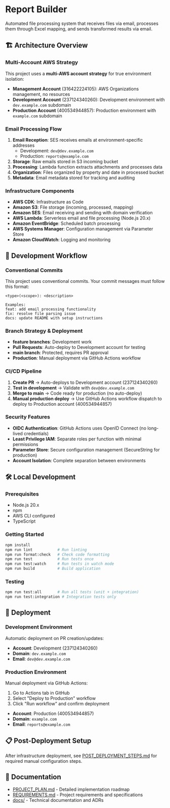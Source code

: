 # Report Builder

Automated file processing system that receives files via email, processes them through Excel mapping, and sends transformed results via email.

## 🏗️ Architecture Overview

### Multi-Account AWS Strategy
This project uses a **multi-AWS account strategy** for true environment isolation:

- **Management Account** (316422224105): AWS Organizations management, no resources
- **Development Account** (237124340260): Development environment with `dev.example.com` subdomain  
- **Production Account** (400534944857): Production environment with `example.com` subdomain

### Email Processing Flow
1. **Email Reception**: SES receives emails at environment-specific addresses
   - Development: `dev@dev.example.com`
   - Production: `reports@example.com`
2. **Storage**: Raw emails stored in S3 incoming bucket
3. **Processing**: Lambda function extracts attachments and processes data
4. **Organization**: Files organized by property and date in processed bucket
5. **Metadata**: Email metadata stored for tracking and auditing

### Infrastructure Components
- **AWS CDK**: Infrastructure as Code
- **Amazon S3**: File storage (incoming, processed, mapping)
- **Amazon SES**: Email receiving and sending with domain verification
- **AWS Lambda**: Serverless email and file processing (Node.js 20.x)
- **Amazon EventBridge**: Scheduled batch processing
- **AWS Systems Manager**: Configuration management via Parameter Store
- **Amazon CloudWatch**: Logging and monitoring

## 🚀 Development Workflow

### Conventional Commits
This project uses conventional commits. Your commit messages must follow this format:
```
<type>(<scope>): <description>

Examples:
feat: add email processing functionality
fix: resolve file parsing issue
docs: update README with setup instructions
```

### Branch Strategy & Deployment
- **feature branches**: Development work
- **Pull Requests**: Auto-deploy to Development account for testing
- **main branch**: Protected, requires PR approval
- **Production**: Manual deployment via GitHub Actions workflow

### CI/CD Pipeline
1. **Create PR** → Auto-deploys to Development account (237124340260)
2. **Test in development** → Validate with `dev@dev.example.com`
3. **Merge to main** → Code ready for production (no auto-deploy)
4. **Manual production deploy** → Use GitHub Actions workflow dispatch to deploy to Production account (400534944857)

### Security Features
- **OIDC Authentication**: GitHub Actions uses OpenID Connect (no long-lived credentials)
- **Least Privilege IAM**: Separate roles per function with minimal permissions
- **Parameter Store**: Secure configuration management (SecureString for production)
- **Account Isolation**: Complete separation between environments

## 🛠️ Local Development

### Prerequisites
- Node.js 20.x
- npm
- AWS CLI configured
- TypeScript

### Getting Started
```bash
npm install
npm run lint           # Run linting  
npm run format:check   # Check code formatting
npm run test           # Run tests once
npm run test:watch     # Run tests in watch mode
npm run build          # Build application
```

### Testing
```bash
npm run test:all       # Run all tests (unit + integration)
npm run test:integration # Integration tests only
```

## 🚀 Deployment

### Development Environment
Automatic deployment on PR creation/updates:
- **Account**: Development (237124340260)
- **Domain**: `dev.example.com`
- **Email**: `dev@dev.example.com`

### Production Environment
Manual deployment via GitHub Actions:
1. Go to Actions tab in GitHub
2. Select "Deploy to Production" workflow
3. Click "Run workflow" and confirm deployment

- **Account**: Production (400534944857)  
- **Domain**: `example.com`
- **Email**: `reports@example.com`

## 📋 Post-Deployment Setup
After infrastructure deployment, see [POST_DEPLOYMENT_STEPS.md](./POST_DEPLOYMENT_STEPS.md) for required manual configuration steps.

## 📖 Documentation
- [PROJECT_PLAN.md](./PROJECT_PLAN.md) - Detailed implementation roadmap
- [REQUIREMENTS.md](./REQUIREMENTS.md) - Project requirements and specifications  
- [docs/](./docs/) - Technical documentation and ADRs
